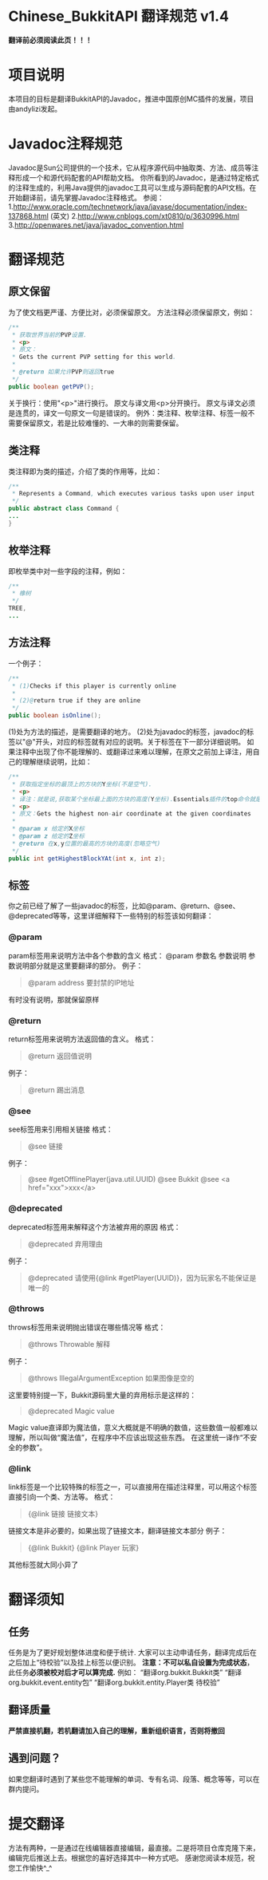 # Chinese_BukkitAPI 翻译规范 v1.4
__翻译前必须阅读此页！！！__
# 项目说明
本项目的目标是翻译BukkitAPI的Javadoc，推进中国原创MC插件的发展，项目由andylizi发起。
# Javadoc注释规范
Javadoc是Sun公司提供的一个技术，它从程序源代码中抽取类、方法、成员等注释形成一个和源代码配套的API帮助文档。
你所看到的Javadoc，是通过特定格式的注释生成的，利用Java提供的javadoc工具可以生成与源码配套的API文档。在开始翻译前，请先掌握Javadoc注释格式。
参阅：
1.http://www.oracle.com/technetwork/java/javase/documentation/index-137868.html (英文)
2.http://www.cnblogs.com/xt0810/p/3630996.html
3.http://openwares.net/java/javadoc_convention.html
# 翻译规范
## 原文保留
为了使文档更严谨、方便比对，必须保留原文。
方法注释必须保留原文，例如：
```java
/**
 * 获取世界当前的PVP设置.
 * <p>
 * 原文：
 * Gets the current PVP setting for this world.
 *
 * @return 如果允许PVP则返回true
 */
public boolean getPVP();
```
关于换行：使用"&lt;p&gt;"进行换行。
原文与译文用&lt;p&gt;分开换行。
原文与译文必须是连贯的，译文一句原文一句是错误的。
例外：类注释、枚举注释、标签一般不需要保留原文，若是比较难懂的、一大串的则需要保留。
## 类注释
类注释即为类的描述，介绍了类的作用等，比如：
```java
/**
 * Represents a Command, which executes various tasks upon user input
 */
public abstract class Command {
...
}
```
## 枚举注释
即枚举类中对一些字段的注释，例如：
```java
/**
 * 橡树
 */
TREE,
...
```
## 方法注释
一个例子：
```java
/**
 * (1)Checks if this player is currently online
 *
 * (2)@return true if they are online
 */
public boolean isOnline();
```
(1)处为方法的描述，是需要翻译的地方。
(2)处为javadoc的标签，javadoc的标签以"@"开头，对应的标签就有对应的说明。关于标签在下一部分详细说明。
如果注释中出现了你不能理解的、或翻译过来难以理解，在原文之前加上译注，用自己的理解继续说明，比如：
```java
/**
 * 获取指定坐标的最顶上的方块的Y坐标(不是空气).
 * <p>
 * 译注：就是说,获取某个坐标最上面的方块的高度(Y坐标).Essentials插件的top命令就是这个原理.
 * <p>
 * 原文：Gets the highest non-air coordinate at the given coordinates
 *
 * @param x 给定的X坐标
 * @param z 给定的Z坐标
 * @return 在x,y位置的最高的方块的高度(忽略空气)
 */
public int getHighestBlockYAt(int x, int z);
```
## 标签
你之前已经了解了一些javadoc的标签，比如@param、@return、@see、@deprecated等等，这里详细解释下一些特别的标签该如何翻译：
### @param
param标签用来说明方法中各个参数的含义
格式：
@param 参数名 参数说明
参数说明部分就是这里要翻译的部分。
例子：
> @param address 要封禁的IP地址

有时没有说明，那就保留原样
### @return
return标签用来说明方法返回值的含义。
格式：
> @return 返回值说明

例子：
> @return 踢出消息

### @see
see标签用来引用相关链接
格式：
> @see 链接

例子：
> @see #getOfflinePlayer(java.util.UUID)
> @see Bukkit
> @see &lt;a href="xxx"&gt;xxx&lt;/a&gt;

### @deprecated
deprecated标签用来解释这个方法被弃用的原因
格式：
> @deprecated 弃用理由

例子：
> @deprecated 请使用{@link #getPlayer(UUID)}，因为玩家名不能保证是唯一的

### @throws
throws标签用来说明抛出错误在哪些情况等
格式：
> @throws Throwable 解释

例子：
> @throws IllegalArgumentException 如果图像是空的

这里要特别提一下，Bukkit源码里大量的弃用标示是这样的：
> @deprecated Magic value

Magic value直译即为魔法值，意义大概就是不明确的数值，这些数值一般都难以理解，所以叫做“魔法值”，在程序中不应该出现这些东西。
在这里统一译作“不安全的参数”。
### @link
link标签是一个比较特殊的标签之一，可以直接用在描述注释里，可以用这个标签直接引向一个类、方法等。
格式：
> {@link 链接 链接文本}

链接文本是非必要的，如果出现了链接文本，翻译链接文本部分
例子：
> {@link Bukkit}
> {@link Player 玩家}

其他标签就大同小异了
# 翻译须知
## 任务
任务是为了更好规划整体进度和便于统计.
大家可以主动申请任务，翻译完成后在之后加上“待校验”以及挂上标签以便识别。
**注意：不可以私自设置为完成状态**，此任务**必须被校对后才可以算完成.**
例如：
“翻译org.bukkit.Bukkit类”
“翻译org.bukkit.event.entity包”
“翻译org.bukkit.entity.Player类 待校验”
## 翻译质量
**严禁直接机翻，若机翻请加入自己的理解，重新组织语言，否则将撤回**
## 遇到问题？
如果您翻译时遇到了某些您不能理解的单词、专有名词、段落、概念等等，可以在群内提问。
# 提交翻译
方法有两种，一是通过在线编辑器直接编辑，最直接。二是将项目仓库克隆下来，编辑完后推送上去。根据您的喜好选择其中一种方式吧。
感谢您阅读本规范，祝您工作愉快^_^